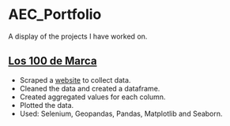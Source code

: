 # AEC_Portfolio
A display of the projects I have worked on.

## [Los 100 de Marca](https://github.com/armando-ec/projects)
* Scraped a [website](https://www.marca.com/futbol/top-100.html) to collect data.
* Cleaned the data and created a dataframe.
* Created aggregated values for each column.
* Plotted the data.
* Used: Selenium, Geopandas, Pandas, Matplotlib and Seaborn.
